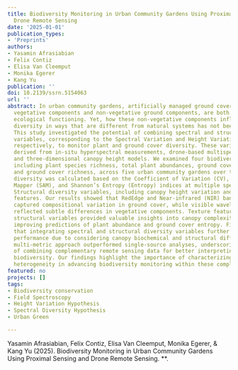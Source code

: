 ```yaml
---
title: Biodiversity Monitoring in Urban Community Gardens Using Proximal Sensing and
  Drone Remote Sensing
date: '2025-01-01'
publication_types:
- 'Preprints'
authors:
- Yasamin Afrasiabian
- Felix Contiz
- Elisa Van Cleemput
- Monika Egerer
- Kang Yu
publication: ''
doi: 10.2139/ssrn.5154063
url: ''
abstract: In urban community gardens, artificially managed ground cover types, including
  vegetative components and non-vegetative ground components, are both critical to
  ecological functioning. Yet, how these non-vegetative components influence spectral
  diversity in ways that are different from natural systems has not been addressed.
  This study investigated the potential of combining spectral and structural diversity
  variables, corresponding to the Spectral Variation and Height Variation Hypotheses,
  respectively, to monitor plant and ground cover diversity. These variables were
  derived from in-situ hyperspectral measurements, drone-based multispectral imagery
  and three-dimensional canopy height models. We examined four biodiversity variables
  including plant species richness, total plant abundances, ground cover entropy,
  and ground cover richness, across five urban community gardens over two years. Spectral
  diversity was calculated based on the Coefficient of Variation (CV), Spectral Angle
  Mapper (SAM), and Shannon’s Entropy (Entropy) indices at multiple spectral ranges.
  Structural diversity variables, including canopy height variation and image texture
  features. Our results showed that RedEdge and Near-infrared (NIR) bands effectively
  captured compositional variation in ground cover, while visible wavelengths better
  reflected subtle differences in vegetative components. Texture features and height-based
  structural variables provided valuable insights into canopy complexity, particularly
  improving predictions of plant abundance and ground cover entropy. Finally, we found
  that integrating spectral and structural diversity variables further enhanced predictive
  performance due to considering canopy biochemical and structural differences. This
  multi-metric approach outperformed single-source analyses, underscoring the value
  of combining complementary remote sensing data for better interpreting urban garden
  biodiversity. Our findings highlight the importance of characterizing canopy structural
  heterogeneity in advancing biodiversity monitoring within these complex urban ecosystems.
featured: no
projects: []
tags:
- Biodiversity conservation
- Field Spectroscopy
- Height Variation Hypothesis
- Spectral Diversity Hypothesis
- Urban Green

---
```


Yasamin Afrasiabian, Felix Contiz, Elisa Van Cleemput, Monika Egerer, & Kang Yu (2025). Biodiversity Monitoring in Urban Community Gardens Using Proximal Sensing and Drone Remote Sensing. **.
